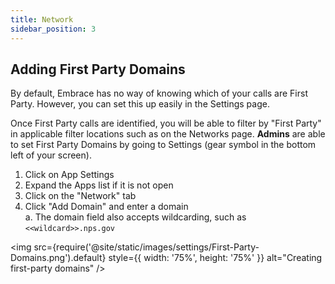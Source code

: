 ```yaml
---
title: Network
sidebar_position: 3
---
```


## Adding First Party Domains

By default, Embrace has no way of knowing which of your calls are First Party. However, you can set this up easily in the Settings page.

Once First Party calls are identified, you will be able to filter by "First Party" in applicable filter locations such as on the Networks page. **Admins** are able to set First Party Domains by going to Settings (gear symbol in the bottom left of your screen).  

1. Click on App Settings
2. Expand the Apps list if it is not open
3. Click on the "Network" tab
4. Click "Add Domain" and enter a domain\
    a. The domain field also accepts wildcarding, such as `<<wildcard>>.nps.gov`

<img src={require('@site/static/images/settings/First-Party-Domains.png').default} style={{ width: '75%', height: '75%' }} alt="Creating first-party domains" />
